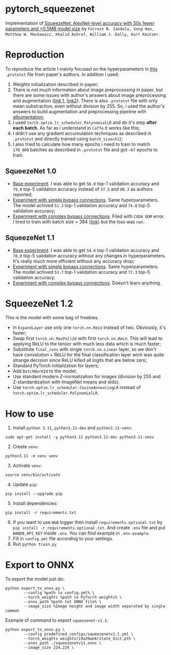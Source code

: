 # pytorch_squeezenet
Implementation of [SqueezeNet: AlexNet-level accuracy with 50x fewer parameters and <0.5MB model size](https://arxiv.org/abs/1602.07360v4) by `Forrest N. Iandola, Song Han, Matthew W. Moskewicz, Khalid Ashraf, William J. Dally, Kurt Keutzer`.

# Reproduction
To reproduce the article I mainly focused on the hyperparameters in [this](https://github.com/forresti/SqueezeNet/blob/master/SqueezeNet_v1.0/solver.prototxt) `.prototxt` file from paper's authors. In addition i used:

1. Weights initialization described in paper;
2. There is not much information about image preprocessing in paper, but there are some issues with author's answers about image preprocessing and augmentation ([link 1](https://github.com/forresti/SqueezeNet/issues/8), [link2](https://github.com/forresti/SqueezeNet/issues/62)). There is also `.prototxt` file with only mean substraction, even without division by 255. So, i used the author's answers to build augmentation and preprocessing pipeline with [albumentation](https://github.com/albumentations-team/albumentations);
3. I used `torch.optim.lr_scheduler.PolynomialLR` and do it's step __after each batch__. As far as i understand in `Caffe` it works like this;
4. I didn't use any gradient accumulation techniques as described in `.prototxt` and directly trained using `batch_size=512`;
5. I also tried to calculate how many epochs i need to train to match `170_000` batches as described in `.prototxt` file and got `~67` epochs to train.

## SqueezeNet 1.0
 - [Base experiment](https://wandb.ai/xevolesi/SqueezeNet/runs/89e3ebaw/overview?workspace=user-xevolesi). I was able to get `56.0` top-1 validation accuracy and `79.0` top-5 validation accuracy instead of `57.5` and `80.3` as authors reported;
 - [Experiment with simple bypass connections](https://wandb.ai/xevolesi/SqueezeNet/runs/4b8c64rt/overview?workspace=user-xevolesi). Same hyperparameters. The model achived `51.3` top-1 validation accuracy and `74.8` top-5 validation accuracy;
 - [Experiment with complex bypass connections](https://wandb.ai/xevolesi/SqueezeNet/runs/iikz83kq/overview?workspace=user-xevolesi). Filed with `CUDA OOM` error. I tired to train with batch size = 384 ([link](https://wandb.ai/xevolesi/SqueezeNet/runs/zv7ap2ar)) but the loss was `nan`.

## SqueezeNet 1.1
 - [Base experiment](https://wandb.ai/xevolesi/SqueezeNet/runs/i9a39wo6/overview?workspace=user-xevolesi). I was able to get `54.6` top-1 validation accuracy and `78.0` top-5 validation accuracy without any changes in hyperparameters. It's really much more efficient without any accuracy drop;
 - [Experiment with simple bypass connections](https://wandb.ai/xevolesi/SqueezeNet/runs/shqjq8ut/overview?workspace=user-xevolesi). Same hyperparameters. The model achived `53.7` top-1 validation accuracy and `77.3` top-5 validation accuracy;
 - [Experiment with complex bypass connections](https://wandb.ai/xevolesi/SqueezeNet/runs/iikz83kq/overview?workspace=user-xevolesi). Doesn't learn anything.

# SqueezeNet 1.2
This is the model with some bag of freebies.
- In `ExpandLayer` use only one `torch.nn.ReLU` instead of two. Obviously, it's faster;
- Swap first `torch.nn.MaxPoll2d` with first `torch.nn.ReLU`. This will lead to applying ReLU to the tensor with much less data which is much faster;
- Substitute `final_conv` with single `torch.nn.Linear` layer, so we don't have convolution + ReLU for the final classification layer wich was quite strange decision since ReLU killed all logits that are below zero;
- Standard PyTorch initialization for layers;
- Add `BatchNorm2d` to the model;
- Use standard modern Z-normalization for images (division by 255 and Z-standardization with ImageNet means and stds);
- Use `torch.optim.lr_scheduler.CosineAnnealingLR` instead of `torch.optim.lr_scheduler.PolynomialLR`.

# How to use
1. Install `python 3.11`, `python3.11-dev` and `python3.11-venv`:
```
sudo apt-get install -y python3.11 python3.11-dev python3.11-venv
```
2. Create `venv`:
```
python3.11 -m venv venv
```
3. Activate `venv`:
```
source venv/bin/activate
```
4. Update `pip`:
```
pip install --upgrade pip
```
5. Install dependencies:
```
pip install -r requirements.txt
```
6. If you want to use `W&B` logger then install `requirements.optional.txt` by `pip install -r requirements.optional.txt`. And create `.env` file and put `WANDB_API_KEY` inside `.env`. You can find example in `.env-example`.
7. Fill in `config.yml` file according to your settings.
8. Run `python train.py`

# Export to ONNX
To export the model just do:

```
python export_to_onnx.py \
		--config %path to config.yml% \
		--torch_weights %path to PyTorch weights% \
		--onnx_path %path tot ONNX file% \
		--image_size %Image height and image width separated by single comma%
```

Example of command to export `squeezenet-v1.1`:

```
python export_to_onnx.py \
		--config predefined_configs/squeezenetv1.1.yml \
		--torch_weights weights/i9a39wo6/state_dict.pth \
		--onnx_path ./squeezenetv11.onnx \
		--image_size 224,224 \
```
